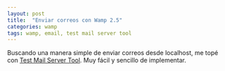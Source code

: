 ```yaml
---
layout: post
title:  "Enviar correos con Wamp 2.5"
categories: wamp
tags: wamp, email, test mail server tool
---
```


Buscando una manera simple de enviar correos desde localhost,
me topé con [Test Mail Server Tool](http://www.toolheap.com/test-mail-server-tool/users-manual.html).
Muy fácil y sencillo de implementar.
